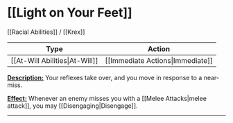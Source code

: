 # [[Light on Your Feet]]
[[Racial Abilities]] / [[Krex]]

| Type | Action |
| --- | --- |
| [[At-Will Abilities\|At-Will]] | [[Immediate Actions\|Immediate]] | 

<u>**Description:**</u> Your reflexes take over, and you move in response to a near-miss.

<u>**Effect:**</u> Whenever an enemy misses you with a [[Melee Attacks|melee attack]], you may [[Disengaging|Disengage]].

---

